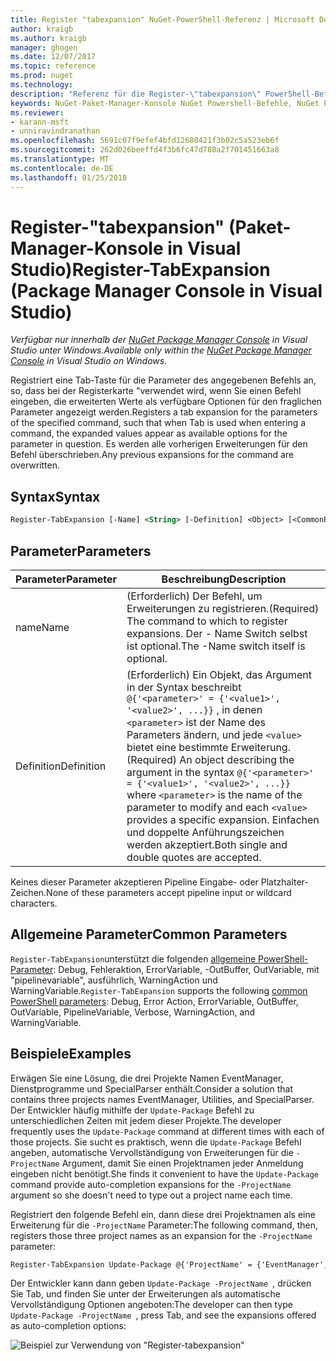 ```yaml
---
title: Register "tabexpansion" NuGet-PowerShell-Referenz | Microsoft Docs
author: kraigb
ms.author: kraigb
manager: ghogen
ms.date: 12/07/2017
ms.topic: reference
ms.prod: nuget
ms.technology: 
description: "Referenz für die Register-\"tabexpansion\" PowerShell-Befehl in der NuGet-Paket-Manager-Konsole in Visual Studio."
keywords: NuGet-Paket-Manager-Konsole NuGet Powershell-Befehle, NuGet Powershell-Referenz zu "Register-tabexpansion"
ms.reviewer:
- karann-msft
- unniravindranathan
ms.openlocfilehash: 5691c07f9efef4bfd12680421f3b02c5a523eb6f
ms.sourcegitcommit: 262d026beeffd4f3b6fc47d780a2f701451663a8
ms.translationtype: MT
ms.contentlocale: de-DE
ms.lasthandoff: 01/25/2018
---
```

# <a name="register-tabexpansion-package-manager-console-in-visual-studio"></a><span data-ttu-id="40310-104">Register-"tabexpansion" (Paket-Manager-Konsole in Visual Studio)</span><span class="sxs-lookup"><span data-stu-id="40310-104">Register-TabExpansion (Package Manager Console in Visual Studio)</span></span>

<span data-ttu-id="40310-105">*Verfügbar nur innerhalb der [NuGet Package Manager Console](Package-Manager-Console.md) in Visual Studio unter Windows.*</span><span class="sxs-lookup"><span data-stu-id="40310-105">*Available only within the [NuGet Package Manager Console](Package-Manager-Console.md) in Visual Studio on Windows.*</span></span>

<span data-ttu-id="40310-106">Registriert eine Tab-Taste für die Parameter des angegebenen Befehls an, so, dass bei der Registerkarte "verwendet wird, wenn Sie einen Befehl eingeben, die erweiterten Werte als verfügbare Optionen für den fraglichen Parameter angezeigt werden.</span><span class="sxs-lookup"><span data-stu-id="40310-106">Registers a tab expansion for the parameters of the specified command, such that when Tab is used when entering a command, the expanded values appear as available options for the parameter in question.</span></span> <span data-ttu-id="40310-107">Es werden alle vorherigen Erweiterungen für den Befehl überschrieben.</span><span class="sxs-lookup"><span data-stu-id="40310-107">Any previous expansions for the command are overwritten.</span></span>

## <a name="syntax"></a><span data-ttu-id="40310-108">Syntax</span><span class="sxs-lookup"><span data-stu-id="40310-108">Syntax</span></span>

```ps
Register-TabExpansion [-Name] <String> [-Definition] <Object> [<CommonParameters>]
```

## <a name="parameters"></a><span data-ttu-id="40310-109">Parameter</span><span class="sxs-lookup"><span data-stu-id="40310-109">Parameters</span></span>

| <span data-ttu-id="40310-110">Parameter</span><span class="sxs-lookup"><span data-stu-id="40310-110">Parameter</span></span> | <span data-ttu-id="40310-111">Beschreibung</span><span class="sxs-lookup"><span data-stu-id="40310-111">Description</span></span> |
| --- | --- |
| <span data-ttu-id="40310-112">name</span><span class="sxs-lookup"><span data-stu-id="40310-112">Name</span></span> | <span data-ttu-id="40310-113">(Erforderlich) Der Befehl, um Erweiterungen zu registrieren.</span><span class="sxs-lookup"><span data-stu-id="40310-113">(Required) The command to which to register expansions.</span></span> <span data-ttu-id="40310-114">Der - Name Switch selbst ist optional.</span><span class="sxs-lookup"><span data-stu-id="40310-114">The -Name switch itself is optional.</span></span> |
| <span data-ttu-id="40310-115">Definition</span><span class="sxs-lookup"><span data-stu-id="40310-115">Definition</span></span> | <span data-ttu-id="40310-116">(Erforderlich) Ein Objekt, das Argument in der Syntax beschreibt `@{'<parameter>' = {'<value1>', '<value2>', ...}}` , in denen `<parameter>` ist der Name des Parameters ändern, und jede `<value>` bietet eine bestimmte Erweiterung.</span><span class="sxs-lookup"><span data-stu-id="40310-116">(Required) An object describing the argument in the syntax `@{'<parameter>' = {'<value1>', '<value2>', ...}}` where `<parameter>` is the name of the parameter to modify and each `<value>` provides a specific expansion.</span></span> <span data-ttu-id="40310-117">Einfachen und doppelte Anführungszeichen werden akzeptiert.</span><span class="sxs-lookup"><span data-stu-id="40310-117">Both single and double quotes are accepted.</span></span> |

<span data-ttu-id="40310-118">Keines dieser Parameter akzeptieren Pipeline Eingabe- oder Platzhalter-Zeichen.</span><span class="sxs-lookup"><span data-stu-id="40310-118">None of these parameters accept pipeline input or wildcard characters.</span></span>

## <a name="common-parameters"></a><span data-ttu-id="40310-119">Allgemeine Parameter</span><span class="sxs-lookup"><span data-stu-id="40310-119">Common Parameters</span></span>

<span data-ttu-id="40310-120">`Register-TabExpansion`unterstützt die folgenden [allgemeine PowerShell-Parameter](http://go.microsoft.com/fwlink/?LinkID=113216): Debug, Fehleraktion, ErrorVariable, -OutBuffer, OutVariable, mit "pipelinevariable", ausführlich, WarningAction und WarningVariable.</span><span class="sxs-lookup"><span data-stu-id="40310-120">`Register-TabExpansion` supports the following [common PowerShell parameters](http://go.microsoft.com/fwlink/?LinkID=113216): Debug, Error Action, ErrorVariable, OutBuffer, OutVariable, PipelineVariable, Verbose, WarningAction, and WarningVariable.</span></span>

## <a name="examples"></a><span data-ttu-id="40310-121">Beispiele</span><span class="sxs-lookup"><span data-stu-id="40310-121">Examples</span></span>

<span data-ttu-id="40310-122">Erwägen Sie eine Lösung, die drei Projekte Namen EventManager, Dienstprogramme und SpecialParser enthält.</span><span class="sxs-lookup"><span data-stu-id="40310-122">Consider a solution that contains three projects names EventManager, Utilities, and SpecialParser.</span></span> <span data-ttu-id="40310-123">Der Entwickler häufig mithilfe der `Update-Package` Befehl zu unterschiedlichen Zeiten mit jedem dieser Projekte.</span><span class="sxs-lookup"><span data-stu-id="40310-123">The developer frequently uses the `Update-Package` command at different times with each of those projects.</span></span> <span data-ttu-id="40310-124">Sie sucht es praktisch, wenn die `Update-Package` Befehl angeben, automatische Vervollständigung von Erweiterungen für die `-ProjectName` Argument, damit Sie einen Projektnamen jeder Anmeldung eingeben nicht benötigt.</span><span class="sxs-lookup"><span data-stu-id="40310-124">She finds it convenient to have the `Update-Package` command provide auto-completion expansions for the `-ProjectName` argument so she doesn't need to type out a project name each time.</span></span> 

<span data-ttu-id="40310-125">Registriert den folgende Befehl ein, dann diese drei Projektnamen als eine Erweiterung für die `-ProjectName` Parameter:</span><span class="sxs-lookup"><span data-stu-id="40310-125">The following command, then, registers those three project names as an expansion for the `-ProjectName` parameter:</span></span>

```ps
Register-TabExpansion Update-Package @{'ProjectName' = {'EventManager', 'Utilities', 'SpecialParser'}}    
```

<span data-ttu-id="40310-126">Der Entwickler kann dann geben `Update-Package -ProjectName `, drücken Sie Tab, und finden Sie unter der Erweiterungen als automatische Vervollständigung Optionen angeboten:</span><span class="sxs-lookup"><span data-stu-id="40310-126">The developer can then type `Update-Package -ProjectName `, press Tab, and see the expansions offered as auto-completion options:</span></span>

![Beispiel zur Verwendung von "Register-tabexpansion"](media/Register-TabExpansion-Example.png)
